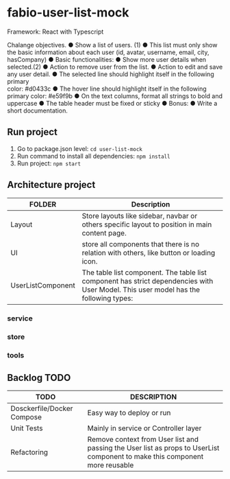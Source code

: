 # fabio-user-list-mock

Framework: React with Typescript

Chalange objectives.
● Show a list of users. (1)
● This list must only show the basic information about each user
(id, avatar, username, email, city, hasCompany)
● Basic functionalities:
● Show more user details when selected.(2)
● Action to remove user from the list.
● Action to edit and save any user detail.
● The selected line should highlight itself in the following primary  
color: #d0433c
● The hover line should highlight itself in the following primary color:
#e59f9b
● On the text columns, format all strings to bold and uppercase
● The table header must be fixed or sticky
● Bonus:
● Write a short documentation.

## Run project

1. Go to package.json level: `cd user-list-mock`
2. Run command to install all dependencies: `npm install`
3. Run project: `npm start`

## Architecture project

| FOLDER            | Description                                                                                                                          |
| ----------------- | ------------------------------------------------------------------------------------------------------------------------------------ |
| Layout            | Store layouts like sidebar, navbar or others specific layout to position in main content page.                                       |
| UI                | store all components that there is no relation with others, like button or loading icon.                                             |
| UserListComponent | The table list component. The table list component has strict dependencies with User Model. This user model has the following types: |

### service

### store

### tools

## Backlog TODO

| TODO                       | DESCRIPTION                                                                                                                 |
| -------------------------- | --------------------------------------------------------------------------------------------------------------------------- |
| Dosckerfile/Docker Compose | Easy way to deploy or run                                                                                                   |
| Unit Tests                 | Mainly in service or Controller layer                                                                                       |
| Refactoring                | Remove context from User list and passing the User list as props to UserList component to make this component more reusable |
